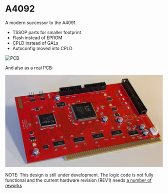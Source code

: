# A4092

A modern successor to the A4091.

* TSSOP parts for smaller footprint
* Flash instead of EPROM
* CPLD instead of GALs
* Autoconfig moved into CPLD

![PCB](Docs/PCB.png?raw=True)

And also as a real PCB:


![Real PCB](Docs/PCB.jpg?raw=True)


NOTE: This design is still under development. The logic code is not fully
functional and the current hardware revision (REV1) needs [a number of
reworks](https://docs.google.com/document/d/1CN8fwkUjfMrxxf_vMktpmiZ6GXSNA-jGrsVZTGIDl_o/edit?usp=sharing)
